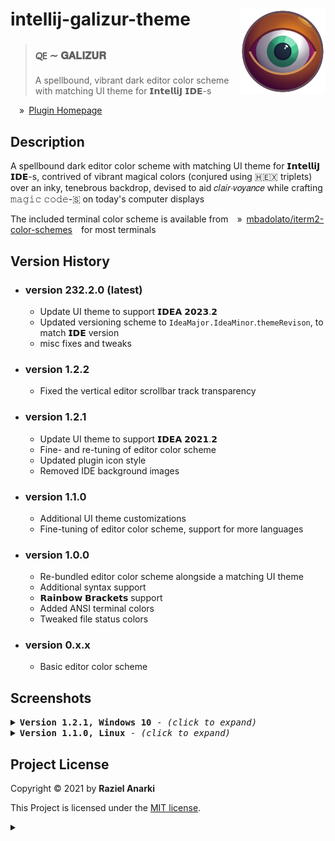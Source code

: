 # intellij-galizur-theme <img width="137" alt="Galizur's rye Icon" align="right" src="eye-of-galizur.svg" />

> ### 🜀 &Tilde; 𝐆𝐀𝐋𝐈𝐙𝐔𝐑
> A spellbound, vibrant dark editor color scheme with matching UI theme for 𝗜𝗻𝘁𝗲𝗹𝗹𝗶𝗝 𝗜𝗗𝗘-s

&emsp;&raquo;&ensp;[Plugin Homepage][plugin]

## Description
A spellbound dark editor color scheme with matching UI theme for 𝗜𝗻𝘁𝗲𝗹𝗹𝗶𝗝 𝗜𝗗𝗘-s, contrived of vibrant magical colors (conjured using 🇭🇪🇽 triplets) over an inky, tenebrous backdrop, devised to aid 𝑐𝑙𝑎𝑖𝑟&sdot;𝑣𝑜𝑦𝑎𝑛𝑐𝑒 while crafting 𝚖𝚊𝚐𝚒𝚌 𝚌𝚘𝚍𝚎-🇸 on today's computer displays

The included terminal color scheme is available from&emsp;&raquo;&ensp;[mbadolato/iterm2-color-schemes][iterm]&emsp;for most terminals

## Version History

- ### version 232.2.0 (latest)
  - Update UI theme to support 𝗜𝗗𝗘𝗔 𝟮𝟬𝟮𝟯.𝟮
  - Updated versioning scheme to `IdeaMajor.IdeaMinor`.`themeRevison`, to match 𝗜𝗗𝗘 version 
  - misc fixes and tweaks

- ### version 1.2.2
  - Fixed the vertical editor scrollbar track transparency

- ### version 1.2.1
  - Update UI theme to support 𝗜𝗗𝗘𝗔 𝟮𝟬𝟮𝟭.𝟮
  - Fine- and re-tuning of editor color scheme
  - Updated plugin icon style
  - Removed IDE background images
  
- ### version 1.1.0
  - Additional UI theme customizations
  - Fine-tuning of editor color scheme, support for more languages

- ### version 1.0.0
  - Re-bundled editor color scheme alongside a matching UI theme
  - Additional syntax support
  - 𝗥𝗮𝗶𝗻𝗯𝗼𝘄 𝗕𝗿𝗮𝗰𝗸𝗲𝘁𝘀 support
  - Added ANSI terminal colors
  - Tweaked file status colors

- ### version 0.x.x
  - Basic editor color scheme

## Screenshots 

<details>
  <summary><kbd><strong>Version 1.2.1, Windows 10</strong> - <i>(click to expand)</i></kbd></summary>

### Settings Window

![settings](screenshots/settings2.png "Settings Window")

### GO template in HTML

![gotemplate](screenshots/gotemplate2.png "GO template in HTML")

### Dockerfile

![dockerfile](screenshots/dockerfile2.png "Dockerfile")

### PHP

![shell](screenshots/php2.png "PHP")

</details>

<details>
  <summary><kbd><strong>Version 1.1.0, Linux</strong> - <i>(click to expand)</i></kbd></summary>
  
### Settings Window

![settings](screenshots/settings.png "Settings Window")

### GO template in HTML (with 𝗥𝗮𝗶𝗻𝗯𝗼𝘄 𝗕𝗿𝗮𝗰𝗸𝗲𝘁𝘀)

![gotemplate](screenshots/gotemplate.png "GO template in HTML (with 𝗥𝗮𝗶𝗻𝗯𝗼𝘄 𝗕𝗿𝗮𝗰𝗸𝗲𝘁𝘀)")

### Dockerfile

![dockerfile](screenshots/dockerfile.png "Dockerfile")

### Shell script

![shell](screenshots/shell.png "Shell Script")

</details>

## Project License

Copyright &copy; 2021 by **Raziel Anarki**

This Project is licensed under the [MIT license][license].

[license]: LICENSE.md
[plugin]: https://plugins.jetbrains.com/plugin/16156-galizur-theme
[iterm]: https://github.com/mbadolato/iTerm2-Color-Schemes

<details>
<summary></summary>

> Ad astra per abditer nostra :
<kbd>𝟳𝟳𝟳</kbd>
<kbd>♄</kbd>
<kbd>⭙</kbd>
<kbd>A∴A∴</kbd>

</details>
